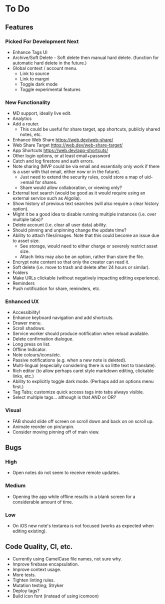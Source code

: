 # To Do

## Features

### Picked For Development Next

-   Enhance Tags UI
-   Archive/Soft Delete - Soft delete then manual hard delete. (function for automatic hard delete in the future.)
-   Global context / account menu.
    -   Link to source
    -   Link to margni
    -   Toggle dark mode
    -   Toggle experimental features

### New Functionality

-   MD support, ideally live edit.
-   Analytics
-   Add a router.
    -   This could be useful for share target, app shortcuts, publicly shared notes, etc.
-   Enhance Web Share https://web.dev/web-share/
-   Web Share Target https://web.dev/web-share-target/
-   App Shortcuts https://web.dev/app-shortcuts/
-   Other login options, or at least email+password
-   Catch and log firestore and auth errors.
-   Note sharing (MVP could be via email and essentially only work if there is a user with that email, either now or in the future).
    -   Just need to extend the security rules, could store a map of uid->email for shares.
    -   Share would allow collaboration, or viewing only?
-   External text search (would be good as it would require using an external service such as Algolia).
-   Show history of previous text searches (will also require a clear history option).
-   Might it be a good idea to disable running multiple instances (i.e. over multiple tabs)?
-   Delete account (i.e. clear all user data) ability.
-   Should pinning and unpinning change the update time?
-   Ability to attach files/images. Note that this could become an issue due to asset size.
    -   See storage, would need to either charge or severely restrict asset size.
    -   Attach links may also be an option, rather than store the file.
-   Encrypt note content so that only the creator can read it.
-   Soft delete (i.e. move to trash and delete after 24 hours or similar).
-   Folders
-   Make URLs clickable (without negatively impacting editing experience).
-   Reminders
-   Push notification for share, reminders, etc.

### Enhanced UX

-   Accessibility!
-   Enhance keyboard navigation and add shortcuts.
-   Drawer menu.
-   Scroll shadows.
-   Service worker should produce notification when reload available.
-   Delete confirmation dialogue.
-   Long press on list.
-   Offline Indicator.
-   Note colours/icons/etc.
-   Passive notifications (e.g. when a new note is deleted).
-   Multi-lingual (especially considering there is so little text to translate).
-   Rich editor (to allow perhaps caret style markdown editing, clickable links, etc.)
-   Ability to explicitly toggle dark mode. (Perhaps add an options menu first.)
-   Tag Tabs; customize quick access tags into tabs always visible.
-   Select multiple tags... although is that AND or OR?

### Visual

-   FAB should slide off screen on scroll down and back on on scroll up.
-   Animate reorder on pin/unpin.
-   Consider moving pinning off of main view.

## Bugs

### High

-   Open notes do not seem to receive remote updates.

### Medium

-   Opening the app while offline results in a blank screen for a considerable amount of time.

### Low

-   On iOS new note's textarea is not focused (works as expected when editing existing).

## Code Quality, CI, etc.

-   Currently using CamelCase file names, not sure why.
-   Improve firebase encapsulation.
-   Improve context usage.
-   More tests.
-   Tighten linting rules.
-   Mutation testing; Stryker
-   Deploy tags?
-   Build icon font (instead of using icomoon)
